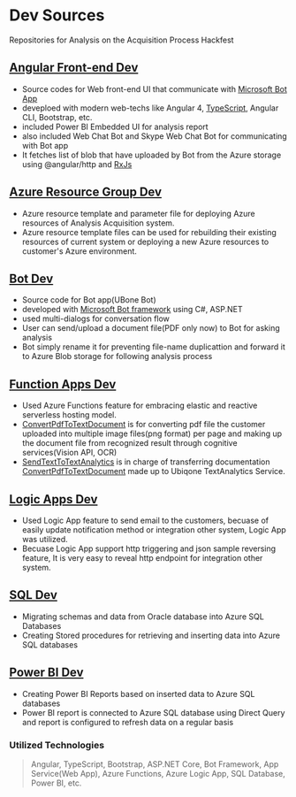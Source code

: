 # Dev Sources 

Repositories for Analysis on the Acquisition Process Hackfest

## [Angular Front-end Dev](AngularWebDev/)

- Source codes for Web front-end UI that communicate with [Microsoft Bot App](https://dev.botframework.com/)
- deveploed with modern web-techs like Angular 4, [TypeScript](https://www.typescriptlang.org/), Angular CLI, Bootstrap, etc.
- included Power BI Embedded UI for analysis report
- also included Web Chat Bot and Skype Web Chat Bot for communicating with Bot app
- It fetches list of blob that have uploaded by Bot from the Azure storage using @angular/http and [RxJs](https://github.com/ReactiveX/rxjs) 

## [Azure Resource Group Dev](AzureResourceGroupDev/)
- Azure resource template and parameter file for deploying Azure resources of Analysis Acquisition system.
- Azure resource template files can be used for rebuilding their existing resources of current system or deploying a new Azure resources to customer's Azure environment.

## [Bot Dev](BotDev/)

- Source code for Bot app(UBone Bot)
- developed with [Microsoft Bot framework](https://dev.botframework.com/) using C#, ASP.NET
- used multi-dialogs for conversation flow
- User can send/upload a document file(PDF only now) to Bot for asking analysis
- Bot simply rename it for preventing file-name duplicattion and forward it to Azure Blob storage for following analysis process

## [Function Apps Dev](FunctionAppsDev/)
- Used Azure Functions feature for embracing elastic and reactive serverless hosting model.
- [ConvertPdfToTextDocument](FunctionAppsDev/wwwroot/ConvertPdfToTextDocument) is for converting pdf file the customer uploaded into multiple image files(png format) per page and making up the document file from recognized result through cognitive services(Vision API, OCR) 
 - [SendTextToTextAnalytics](FunctionAppsDev/wwwroot/SendTextToTextAnalytics) is in charge of transferring documentation [ConvertPdfToTextDocument](FunctionAppsDev/wwwroot/ConvertPdfToTextDocument) made up to Ubiqone TextAnalytics Service. 

## [Logic Apps Dev](LogicAppDev/)
- Used Logic App feature to send email to the customers, becuase of easily update notification method or integration other system, Logic App was utilized. 
- Becuase Logic App support http triggering and json sample reversing feature, It is very easy to reveal http endpoint for integration other system.

## [SQL Dev](SQLDev/)
- Migrating schemas and data from Oracle database into Azure SQL Databases
- Creating Stored procedures for retrieving and inserting data into Azure SQL databases

## [Power BI Dev](PowerBIDev/)
- Creating Power BI Reports based on inserted data to Azure SQL databases
- Power BI report is connected to Azure SQL database using Direct Query and report is configured to refresh data on a regular basis

### Utilized Technologies
> Angular, TypeScript, Bootstrap, ASP.NET Core, Bot Framework, App Service(Web App), Azure Functions, Azure Logic App, SQL Database, Power BI, etc.